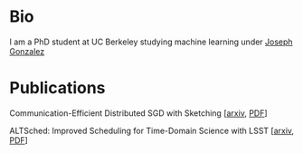 # Bio

I am a PhD student at UC Berkeley studying machine learning under [Joseph Gonzalez](https://people.eecs.berkeley.edu/~jegonzal/)

# Publications

Communication-Efficient Distributed SGD with Sketching \[[arxiv](https://arxiv.org/abs/1903.04488), [PDF](pdfs/sketched_sgd.pdf)\]

ALTSched: Improved Scheduling for Time-Domain Science with LSST \[[arxiv](https://arxiv.org/abs/1903.00531), [PDF](pdfs/altsched.pdf)\]

